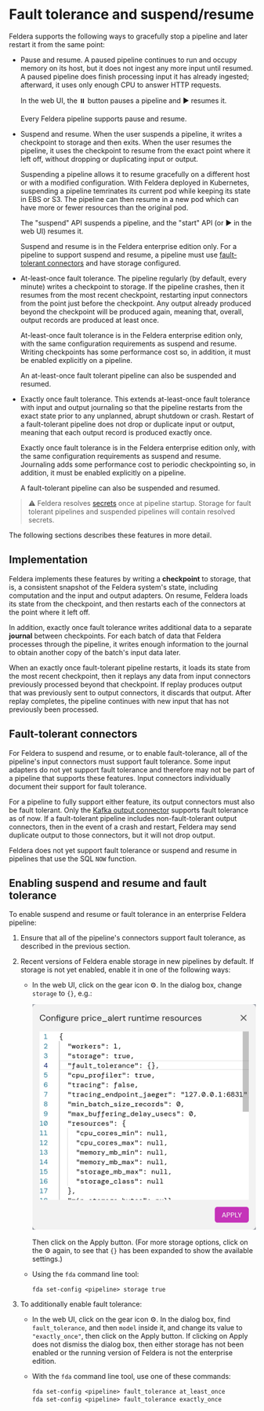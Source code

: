 # Fault tolerance and suspend/resume

Feldera supports the following ways to gracefully stop a pipeline and
later restart it from the same point:

* Pause and resume.  A paused pipeline continues to run and occupy
  memory on its host, but it does not ingest any more input until
  resumed.  A paused pipeline does finish processing input it has
  already ingested; afterward, it uses only enough CPU to answer HTTP
  requests.

  In the web UI, the ⏸️ button pauses a pipeline and ▶️ resumes it.

  Every Feldera pipeline supports pause and resume.

* Suspend and resume.  When the user suspends a pipeline, it writes a
  checkpoint to storage and then exits.  When the user resumes the
  pipeline, it uses the checkpoint to resume from the exact point
  where it left off, without dropping or duplicating input or output.

  Suspending a pipeline allows it to resume gracefully on a different
  host or with a modified configuration.  With Feldera deployed in
  Kubernetes, suspending a pipeline temrinates its current pod while
  keeping its state in EBS or S3.  The pipeline can then resume in a
  new pod which can have more or fewer resources than the original
  pod.

  The "suspend" API suspends a pipeline, and the "start" API (or ▶️ in
  the web UI) resumes it.

  Suspend and resume is in the Feldera enterprise edition only.  For a
  pipeline to support suspend and resume, a pipeline must use
  [fault-tolerant connectors](#fault-tolerant-connectors) and have
  storage configured.

* At-least-once fault tolerance.  The pipeline regularly (by default,
  every minute) writes a checkpoint to storage.  If the pipeline
  crashes, then it resumes from the most recent checkpoint, restarting
  input connectors from the point just before the checkpoint.  Any
  output already produced beyond the checkpoint will be produced
  again, meaning that, overall, output records are produced at least
  once.

  At-least-once fault tolerance is in the Feldera enterprise edition
  only, with the same configuration requirements as suspend and
  resume.  Writing checkpoints has some performance cost so, in
  addition, it must be enabled explicitly on a pipeline.

  An at-least-once fault tolerant pipeline can also be suspended and
  resumed.

* Exactly once fault tolerance.  This extends at-least-once fault
  tolerance with input and output journaling so that the pipeline
  restarts from the exact state prior to any unplanned, abrupt
  shutdown or crash.  Restart of a fault-tolerant pipeline does not
  drop or duplicate input or output, meaning that each output record
  is produced exactly once.

  Exactly once fault tolerance is in the Feldera enterprise edition
  only, with the same configuration requirements as suspend and
  resume.  Journaling adds some performance cost to periodic
  checkpointing so, in addition, it must be enabled explicitly on a
  pipeline.

  A fault-tolerant pipeline can also be suspended and resumed.

> ⚠️ Feldera resolves [secrets](../connectors/secret-references.md)
> once at pipeline startup.  Storage for fault tolerant pipelines and
> suspended pipelines will contain resolved secrets.

The following sections describes these features in more detail.

## Implementation

Feldera implements these features by writing a **checkpoint** to
storage, that is, a consistent snapshot of the Feldera system's state,
including computation and the input and output adapters.  On resume,
Feldera loads its state from the checkpoint, and then restarts each of
the connectors at the point where it left off.

In addition, exactly once fault tolerance writes additional data to a
separate **journal** between checkpoints.  For each batch of data that
Feldera processes through the pipeline, it writes enough information
to the journal to obtain another copy of the batch's input data later.

When an exactly once fault-tolerant pipeline restarts, it loads its
state from the most recent checkpoint, then it replays any data from
input connectors previously processed beyond that checkpoint.  If
replay produces output that was previously sent to output connectors,
it discards that output.  After replay completes, the pipeline
continues with new input that has not previously been processed.

## Fault-tolerant connectors

For Feldera to suspend and resume, or to enable fault-tolerance, all
of the pipeline's input connectors must support fault tolerance.  Some
input adapters do not yet support fault tolerance and therefore may
not be part of a pipeline that supports these features.  Input
connectors individually document their support for fault tolerance.

For a pipeline to fully support either feature, its output connectors
must also be fault tolerant.  Only the [Kafka output
connector](/connectors/sinks/kafka.md) supports fault tolerance as of
now.  If a fault-tolerant pipeline includes non-fault-tolerant output
connectors, then in the event of a crash and restart, Feldera may send
duplicate output to those connectors, but it will not drop output.

Feldera does not yet support fault tolerance or suspend and resume in
pipelines that use the SQL `NOW` function.

## Enabling suspend and resume and fault tolerance

To enable suspend and resume or fault tolerance in an enterprise
Feldera pipeline:

1. Ensure that all of the pipeline's connectors support fault tolerance, as
   described in the previous section.

2. Recent versions of Feldera enable storage in new pipelines by
   default.  If storage is not yet enabled, enable it in one of the
   following ways:

   - In the web UI, click on the gear icon ⚙️.  In the dialog box,
     change `storage` to `{}`, e.g.:

     ![Fault tolerance configuration](fault-tolerance.png)

     Then click on the Apply button.  (For more storage options, click
     on the ⚙️ again, to see that `{}` has been expanded to show the
     available settings.)

   - Using the `fda` command line tool:

     ```
     fda set-config <pipeline> storage true
     ```

3. To additionally enable fault tolerance:

   - In the web UI, click on the gear icon ⚙️.  In the dialog box, find
     `fault_tolerance`, and then `model` inside it, and change its
     value to `"exactly_once"`, then click on the Apply button.  If
     clicking on Apply does not dismiss the dialog box, then either
     storage has not been enabled or the running version of Feldera is
     not the enterprise edition.

   - With the `fda` command line tool, use one of these commands:

     ```
     fda set-config <pipeline> fault_tolerance at_least_once
     fda set-config <pipeline> fault_tolerance exactly_once
     ```
